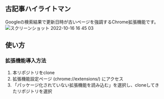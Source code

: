 ## 古記事ハイライトマン
Googleの検索結果で更新日時が古いページを強調するChrome拡張機能です。
![スクリーンショット 2022-10-16 16 45 03](https://user-images.githubusercontent.com/108502312/196342183-ac8d4da8-0fbc-441d-860a-23a140fae034.png)

## 使い方
### 拡張機能導入方法
1. 本リポジトリをclone
2. 拡張機能設定ページ (chrome://extensions/) にアクセス
3. 「パッケージ化されていない拡張機能を読み込む」を選択し、cloneしてきたリポジトリを選択
